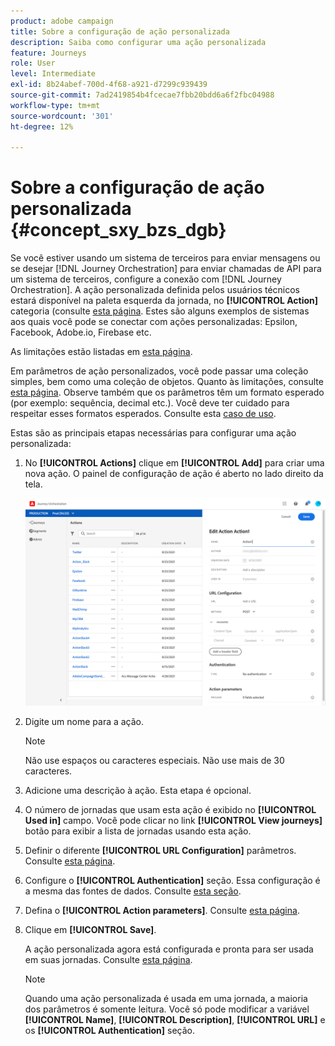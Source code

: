 ```yaml
---
product: adobe campaign
title: Sobre a configuração de ação personalizada
description: Saiba como configurar uma ação personalizada
feature: Journeys
role: User
level: Intermediate
exl-id: 8b24abef-700d-4f68-a921-d7299c939439
source-git-commit: 7ad2419854b4fcecae7fbb20bdd6a6f2fbc04988
workflow-type: tm+mt
source-wordcount: '301'
ht-degree: 12%

---
```


# Sobre a configuração de ação personalizada {#concept_sxy_bzs_dgb}

Se você estiver usando um sistema de terceiros para enviar mensagens ou se desejar [!DNL Journey Orchestration] para enviar chamadas de API para um sistema de terceiros, configure a conexão com [!DNL Journey Orchestration]. A ação personalizada definida pelos usuários técnicos estará disponível na paleta esquerda da jornada, no **[!UICONTROL Action]** categoria (consulte [esta página](../building-journeys/about-action-activities.md). Estes são alguns exemplos de sistemas aos quais você pode se conectar com ações personalizadas: Epsilon, Facebook, Adobe.io, Firebase etc.

As limitações estão listadas em [esta página](../about/limitations.md).

Em parâmetros de ação personalizados, você pode passar uma coleção simples, bem como uma coleção de objetos. Quanto às limitações, consulte [esta página](../usecase/collections.md#limitations). Observe também que os parâmetros têm um formato esperado (por exemplo: sequência, decimal etc.). Você deve ter cuidado para respeitar esses formatos esperados. Consulte esta [caso de uso](../usecase/collections.md).

Estas são as principais etapas necessárias para configurar uma ação personalizada:

1. No **[!UICONTROL Actions]** clique em **[!UICONTROL Add]** para criar uma nova ação. O painel de configuração de ação é aberto no lado direito da tela.

   ![](../assets/custom2.png)

1. Digite um nome para a ação.

   >[!NOTE]
   >
   >Não use espaços ou caracteres especiais. Não use mais de 30 caracteres.

1. Adicione uma descrição à ação. Esta etapa é opcional.
1. O número de jornadas que usam esta ação é exibido no **[!UICONTROL Used in]** campo. Você pode clicar no link **[!UICONTROL View journeys]** botão para exibir a lista de jornadas usando esta ação.
1. Definir o diferente **[!UICONTROL URL Configuration]** parâmetros. Consulte [esta página](../action/url-configuration.md).
1. Configure o **[!UICONTROL Authentication]** seção. Essa configuração é a mesma das fontes de dados.  Consulte [esta seção](../datasource/external-data-sources.md#section_wjp_nl5_nhb).
1. Defina o **[!UICONTROL Action parameters]**. Consulte [esta página](../action/defining-the-message-parameters.md).
1. Clique em **[!UICONTROL Save]**.

   A ação personalizada agora está configurada e pronta para ser usada em suas jornadas. Consulte [esta página](../building-journeys/about-action-activities.md).

   >[!NOTE]
   >
   >Quando uma ação personalizada é usada em uma jornada, a maioria dos parâmetros é somente leitura. Você só pode modificar a variável **[!UICONTROL Name]**, **[!UICONTROL Description]**, **[!UICONTROL URL]** e os **[!UICONTROL Authentication]** seção.
